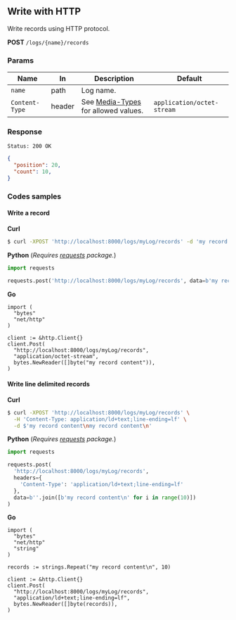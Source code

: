 Write with HTTP
---------------

Write records using HTTP protocol.

**POST** `/logs/{name}/records`  

### Params

| Name           	| In     	| Description                                                     	| Default                    	|
|----------------	|--------	|-----------------------------------------------------------------	|----------------------------	|
| `name`         	| path   	| Log name.                                                       	|                            	|
| `Content-Type` 	| header 	| See [Media-Types](/docs/api/media_types.md) for allowed values. 	| `application/octet-stream` 	|

### Response 

```
Status: 200 OK
```
```json
{
  "position": 20,
  "count": 10,
}
```

### Codes samples

#### Write a record

**Curl**

```bash
$ curl -XPOST 'http://localhost:8000/logs/myLog/records' -d 'my record content'
```

**Python** (_Requires [requests](https://pypi.org/project/requests/) package._)

```python
import requests

requests.post('http://localhost:8000/logs/myLog/records', data=b'my record content')
```

**Go**

```golang
import (
  "bytes"
  "net/http"
)

client := &http.Client{}
client.Post(
  "http://localhost:8000/logs/myLog/records", 
  "application/octet-stream", 
  bytes.NewReader([]byte("my record content")),
)
```

#### Write line delimited records

**Curl**

```bash
$ curl -XPOST 'http://localhost:8000/logs/myLog/records' \
  -H 'Content-Type: application/ld+text;line-ending=lf' \
  -d $'my record content\nmy record content\n'
```

**Python** (_Requires [requests](https://pypi.org/project/requests/) package._)

```python
import requests

requests.post(
  'http://localhost:8000/logs/myLog/records',
  headers={
    'Content-Type': 'application/ld+text;line-ending=lf'
  },
  data=b''.join([b'my record content\n' for i in range(10)])
)
```

**Go**

```golang
import (
  "bytes"
  "net/http"
  "string"
)

records := strings.Repeat("my record content\n", 10)

client := &http.Client{}
client.Post(
  "http://localhost:8000/logs/myLog/records",
  "application/ld+text;line-ending=lf", 
  bytes.NewReader([]byte(records)),
)
```
